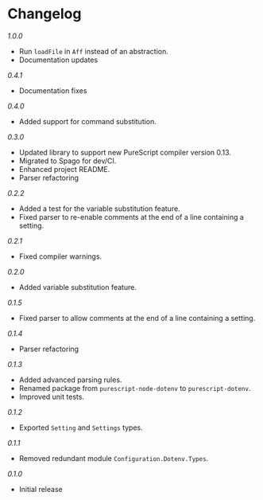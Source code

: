 # Changelog

*1.0.0*
- Run `loadFile` in `Aff` instead of an abstraction.
- Documentation updates

*0.4.1*
* Documentation fixes

*0.4.0*
* Added support for command substitution.

*0.3.0*
* Updated library to support new PureScript compiler version 0.13.
* Migrated to Spago for dev/CI.
* Enhanced project README.
* Parser refactoring

*0.2.2*
* Added a test for the variable substitution feature.
* Fixed parser to re-enable comments at the end of a line containing a setting.

*0.2.1*
* Fixed compiler warnings.

*0.2.0*
* Added variable substitution feature.

*0.1.5*
* Fixed parser to allow comments at the end of a line containing a setting.

*0.1.4*
* Parser refactoring

*0.1.3*
* Added advanced parsing rules.
* Renamed package from ```purescript-node-dotenv``` to ```purescript-dotenv```.
* Improved unit tests.

*0.1.2*
* Exported ```Setting``` and ```Settings``` types.

*0.1.1*
* Removed redundant module ```Configuration.Dotenv.Types```.

*0.1.0*
* Initial release
